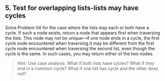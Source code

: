## 5. Test for overlapping lists-lists may have cycles

Solve Problem 04 for the case where the lists may each or both have a cycle. If such a node exists, return a node that appears first when traversing the lists. This node may not be unique—if one node ends in a cycle, the first cycle node encountered when traversing it may be different from the first cycle node encountered when traversing the second list, even though the cycle is the same. In such cases, you may return either of the two nodes.

> Hint: Use case analysis. What if both lists have cycles? What if they end in a common cycle? What if one list has cycle and the other does not?
